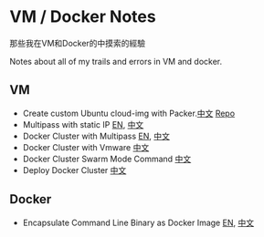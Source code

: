 # VM / Docker Notes

那些我在VM和Docker的中摸索的經驗

Notes about all of my trails and errors in VM and docker.

## VM
- Create custom Ubuntu cloud-img with Packer.[中文](MultipassPackerCN.md) [Repo](https://github.com/macauyeah/ubuntuPackerImage)
- Multipass with static IP [EN](MultipassStaticIpEN.md), [中文](MultipassStaticIpCN.md)
- Docker Cluster with Multipass [EN](MultipassDockerClusterEN.md), [中文](MultipassDockerClusterCN.md)
- Docker Cluster with Vmware [中文](VmwareDockerClusterCN.md)
- Docker Cluster Swarm Mode Command [中文](SwarmModeCommandCN.md)
- Deploy Docker Cluster [中文](DeployDockerCluster.md)

## Docker
- Encapsulate Command Line Binary as Docker Image [EN](BinaryAsDockerImageEN.md), [中文](BinaryAsDockerImageCN.md)